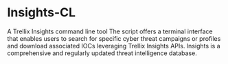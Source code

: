 # Insights-CL
A Trellix Insights command line tool
The script offers a terminal interface that enables users to search for specific cyber threat campaigns or profiles and download associated IOCs leveraging Trellix Insights APIs.
Insights is a comprehensive and regularly updated threat intelligence database.
